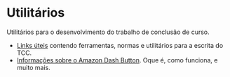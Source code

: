 # Utilitários

Utilitários para o desenvolvimento do trabalho de conclusão de curso.

* [Links úteis](links.md) contendo ferramentas, normas e utilitários para a escrita do TCC.
* [Informações sobre o Amazon Dash Button](amazon_dash.md). Oque é, como funciona, e muito mais.
